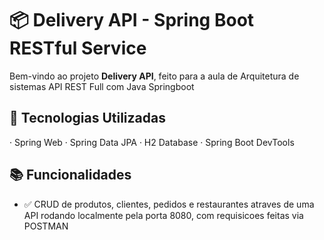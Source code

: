# 📦 Delivery API - Spring Boot RESTful Service

Bem-vindo ao projeto **Delivery API**, feito para a aula de Arquitetura de sistemas API REST Full com Java Springboot

## 🚀 Tecnologias Utilizadas

· Spring Web
· Spring Data JPA
· H2 Database
· Spring Boot DevTools

## 📚 Funcionalidades

- ✅ CRUD de produtos, clientes, pedidos e restaurantes atraves de uma API rodando localmente pela porta 8080, com requisicoes feitas via POSTMAN

  
